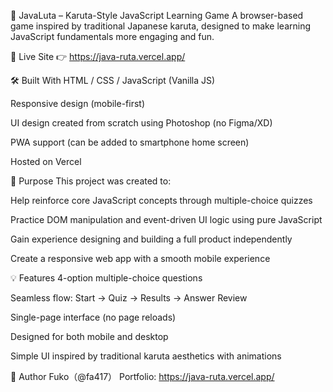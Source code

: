🎴 JavaLuta – Karuta-Style JavaScript Learning Game
A browser-based game inspired by traditional Japanese karuta, designed to make learning JavaScript fundamentals more engaging and fun.

🔗 Live Site
👉 https://java-ruta.vercel.app/

🛠️ Built With
HTML / CSS / JavaScript (Vanilla JS)

Responsive design (mobile-first)

UI design created from scratch using Photoshop (no Figma/XD)

PWA support (can be added to smartphone home screen)

Hosted on Vercel

🎯 Purpose
This project was created to:

Help reinforce core JavaScript concepts through multiple-choice quizzes

Practice DOM manipulation and event-driven UI logic using pure JavaScript

Gain experience designing and building a full product independently

Create a responsive web app with a smooth mobile experience

💡 Features
4-option multiple-choice questions

Seamless flow: Start → Quiz → Results → Answer Review

Single-page interface (no page reloads)

Designed for both mobile and desktop

Simple UI inspired by traditional karuta aesthetics with animations

👤 Author
Fuko（@fa417）
Portfolio: https://java-ruta.vercel.app/
